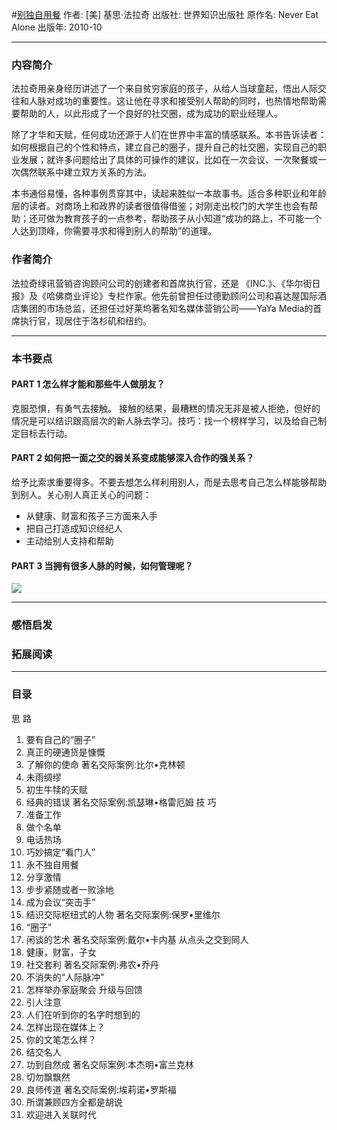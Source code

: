 #[别独自用餐](https://book.douban.com/subject/5344908/)
作者:  [美] 基思·法拉奇
出版社: 世界知识出版社
原作名: Never Eat Alone
出版年: 2010-10
***
### 内容简介 
法拉奇用亲身经历讲述了一个来自贫穷家庭的孩子，从给人当球童起，悟出人际交往和人脉对成功的重要性。这让他在寻求和接受别人帮助的同时，也热情地帮助需要帮助的人，以此形成了一个良好的社交圈，成为成功的职业经理人。

除了才华和天赋，任何成功还源于人们在世界中丰富的情感联系。本书告诉读者：如何根据自己的个性和特点，建立自己的圈子，提升自己的社交圈，实现自己的职业发展；就许多问题给出了具体的可操作的建议，比如在一次会议、一次聚餐或一次偶然联系中建立双方关系的方法。

本书通俗易懂，各种事例贯穿其中，读起来胜似一本故事书。适合多种职业和年龄层的读者。对商场上和政界的读者很值得借鉴；对刚走出校门的大学生也会有帮助；还可做为教育孩子的一点参考，帮助孩子从小知道“成功的路上，不可能一个人达到顶峰，你需要寻求和得到别人的帮助”的道理。

### 作者简介 
法拉奇绿讯营销咨询顾问公司的创建者和首席执行官，还是 《INC.》、《华尔街日报》及《哈佛商业评论》专栏作家。他先前曾担任过德勤顾问公司和喜达屋国际酒店集团的市场总监，还担任过好莱坞著名知名媒体营销公司——YaYa Media的首席执行官，现居住于洛杉矶和纽约。

***
### 本书要点
#### PART 1 怎么样才能和那些牛人做朋友？
克服恐惧，有勇气去接触。
接触的结果，最糟糕的情况无非是被人拒绝，但好的情况是可以结识跟高层次的新人脉去学习。技巧：找一个榜样学习，以及给自己制定目标去行动。
#### PART 2 如何把一面之交的弱关系变成能够深入合作的强关系？
给予比索求重要得多。不要去想怎么样利用别人，而是去思考自己怎么样能够帮助到别人。关心别人真正关心的问题：
- 从健康、财富和孩子三方面来入手
- 把自己打造成知识经纪人
- 主动给别人支持和帮助

#### PART 3 当拥有很多人脉的时候，如何管理呢？



![](./_image/2017-06-02-06-47-05.jpg)

***
### 感悟启发
### 拓展阅读
***
### 目录
思 路
1. 要有自己的“圈子”
2. 真正的硬通货是慷慨
3. 了解你的使命
著名交际案例:比尔•克林顿
4. 未雨绸缪
5. 初生牛犊的天赋
6. 经典的错误
著名交际案例:凯瑟琳•格雷厄姆
技 巧
7. 准备工作
8. 做个名单
9. 电话热场
10. 巧妙搞定“看门人”
11. 永不独自用餐
12. 分享激情
13. 步步紧随或者一败涂地
14. 成为会议“突击手”
15. 结识交际枢纽式的人物
著名交际案例:保罗•里维尔
16. “圈子”
17. 闲谈的艺术
著名交际案例:戴尔•卡内基
从点头之交到同人
18. 健康，财富，子女
19. 社交套利
著名交际案例:弗农•乔丹
20. 不消失的“人际脉冲”
21. 怎样举办家庭聚会
升级与回馈
22. 引人注意
23. 人们在听到你的名字时想到的
24. 怎样出现在媒体上？
25. 你的文笔怎么样？
26. 结交名人
27. 功到自然成
著名交际案例:本杰明•富兰克林
28. 切勿飘飘然
29. 良师传道
著名交际案例:埃莉诺•罗斯福
30. 所谓兼顾四方全都是胡说
31. 欢迎进入关联时代
